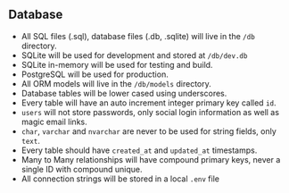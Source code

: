 ## Database

 - All SQL files (.sql), database files (.db, .sqlite) will live in the `/db` directory.
 - SQLite will be used for development and stored at `/db/dev.db`
 - SQLite in-memory will be used for testing and build.
 - PostgreSQL will be used for production.
 - All ORM models will live in the `/db/models` directory.
 - Database tables will be lower cased using underscores.
 - Every table will have an auto increment integer primary key called `id`.
 - `users` will not store passwords, only social login information as well as magic email links.
 - `char`, `varchar` and `nvarchar` are never to be used for string fields, only `text`.
 - Every table should have `created_at` and `updated_at` timestamps.
 - Many to Many relationships will have compound primary keys, never a single ID with compound unique.
 - All connection strings will be stored in a local `.env` file
